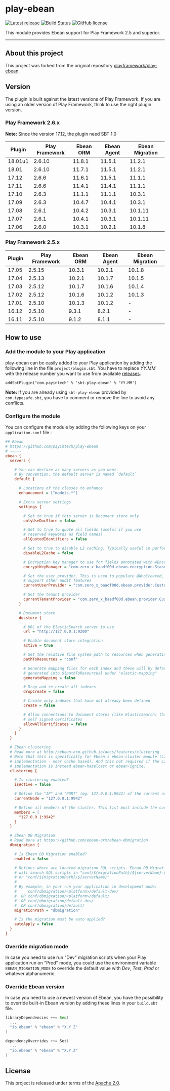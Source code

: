 # play-ebean

[![Latest release](https://img.shields.io/badge/latest_release-18.01%20Update%201-orange.svg?style=flat)](https://github.com/payintech/play-ebean/releases)
[![Build Status](https://travis-ci.org/payintech/play-ebean.svg?branch=master)](https://travis-ci.org/payintech/play-ebean)
[![GitHub license](https://img.shields.io/badge/license-Apache%202%2E0-blue.svg?style=flat)](https://opensource.org/licenses/Apache-2.0)


This module provides Ebean support for Play Framework 2.5 and superior.

*****

## About this project

This project was forked from the original repository [playframework/play-ebean](https://github.com/playframework/play-ebean).



## Version

The plugin is built against the latest versions of Play Framework. If you are
using an older version of Play Framework, think to use the right plugin version.

### Play Framework 2.6.x

**Note:** Since the version 17.12, the plugin need SBT 1.0

| Plugin  | Play Framework | Ebean ORM | Ebean Agent | Ebean Migration |
|---------|----------------|-----------|-------------|-----------------|
| 18.01u1 | 2.6.10         | 11.8.1    | 11.5.1      | 11.2.1          |
| 18.01   | 2.6.10         | 11.7.1    | 11.5.1      | 11.2.1          |
| 17.12   | 2.6.6          | 11.6.1    | 11.5.1      | 11.1.1          |
| 17.11   | 2.6.6          | 11.4.1    | 11.4.1      | 11.1.1          |
| 17.10   | 2.6.3          | 11.1.1    | 11.1.1      | 10.3.1          |
| 17.09   | 2.6.3          | 10.4.7    | 10.4.1      | 10.3.1          |
| 17.08   | 2.6.1          | 10.4.2    | 10.3.1      | 10.1.11         |
| 17.07   | 2.6.1          | 10.4.1    | 10.3.1      | 10.1.11         |
| 17.06   | 2.6.0          | 10.3.1    | 10.2.1      | 10.1.8          |


### Play Framework 2.5.x

| Plugin | Play Framework | Ebean ORM | Ebean Agent | Ebean Migration |
|--------|----------------|-----------|-------------|-----------------|
| 17.05  | 2.5.15         | 10.3.1    | 10.2.1      | 10.1.8          |
| 17.04  | 2.5.13         | 10.2.1    | 10.1.7      | 10.1.5          |
| 17.03  | 2.5.12         | 10.1.7    | 10.1.6      | 10.1.4          |
| 17.02  | 2.5.12         | 10.1.6    | 10.1.2      | 10.1.3          |
| 17.01  | 2.5.10         | 10.1.3    | 10.1.2      | -               |
| 16.12  | 2.5.10         | 9.3.1     | 8.2.1       | -               |
| 16.11  | 2.5.10         | 9.1.2     | 8.1.1       | -               |


## How to use


### Add the module to your Play application

play-ebean can be easily added to your Play application by adding the following line in the file `project/plugin.sbt`. You have to replace _YY.MM_ with the release number you want to use from available [releases](https://github.com/payintech/play-ebean/releases).

```
addSbtPlugin("com.payintech" % "sbt-play-ebean" % "YY.MM")
```

**Note:** If you are already using `sbt-play-ebean` provided by `com.typesafe.sbt`, you
have to comment or remove the line to avoid any conflicts.



### Configure the module

You can configure the module by adding the following keys on your `application.conf` file :

```cfg
## Ebean
# https://github.com/payintech/play-ebean
# ~~~~~
ebean {
  servers {

    # You can declare as many servers as you want.
    # By convention, the default server is named `default`
    default {

      # Locations of the classes to enhance
      enhancement = ["models.*"]

      # Extra server settings
      settings {

        # Set to true if this server is Document store only
        onlyUseDocStore = false

        # Set to true to quote all fields (useful if you use
        # reserved keywords as field names)
        allQuotedIdentifiers = false

        # Set to true to disable L2 caching. Typically useful in performance testing
        disableL2Cache = false

        # Encryption key manager to use for fields annotated with @Encrypted
        encryptKeyManager = "com.zero_x_baadf00d.ebean.encryption.StandardEncryptKeyManager"

        # Set the user provider. This is used to populate @WhoCreated, @WhoModified an
        # support other audit features
        currentUserProvider = "com.zero_x_baadf00d.ebean.provider.CustomUserProvider"

        # Set the tenant provider
        currentTenantProvider = "com.zero_x_baadf00d.ebean.provider.CustomTenantProvider"
      }

      # Document store
      docstore {

        # URL of the ElasticSearch server to use
        url = "http://127.0.0.1:9200"

        # Enable document store integration
        active = true

        # Set the relative file system path to resources when generating mapping files
        pathToResources = "conf"

        # Generate mapping files for each index and these will by default be
        # generated into ${pathToResources} under "elastic-mapping"
        generateMapping = false

        # Drop and re-create all indexes
        dropCreate = false

        # Create only indexes that have not already been defined
        create = false

        # Allow connections to document stores (like ElasticSearch) that have
        # self signed certificates
        allowAllCertificates = false
      }
    }
  }

  # Ebean clustering
  # Read more at http://ebean-orm.github.io/docs/features/clustering
  # Note that this is specifically for Ebean's ebean-cluster module (L2 cache
  # implementation - near cache based). And this not required if the L2 cache
  # implementation is instead ebean-hazelcast or ebean-ignite.
  clustering {

    # Is clustering enabled?
    isActive = false

    # Define the "IP" and "PORT" (eg: 127.0.0.1:9942) of the current node
    currentNode = "127.0.0.1:9942"

    # Define all members of the cluster. This list must include the current node too
    members = [
      "127.0.0.1:9942"
    ]
  }

  # Ebean DB Migration
  # Read more at https://github.com/ebean-orm/ebean-dbmigration
  dbmigration {

    # Is Ebean DB Migration enabled?
    enabled = false

    # Defines where are located migration SQL scripts. Ebean DB Migration
    # will search SQL scripts in "conf/${migrationPath}/${serverName}-${appMode}"
    # or "conf/${migrationPath}/${serverName}"
    #
    # By example, in your run your application in development mode:
    #     conf/dbmigration/<platform>/default-dev/
    #  OR conf/dbmigration/<platform>/default/
    #  OR conf/dbmigration/default-dev/
    #  OR conf/dbmigration/default/
    migrationPath = "dbmigration"

    # Is the migration must be auto applied?
    autoApply = false
  }
}
```



### Override migration mode

In case you need to use run "Dev" migration scripts when your Play application
run on "Prod" mode, you could use the environment variable `EBEAN_MIGRATION_MODE`
to override the default value with _Dev_, _Test_, _Prod_ or whatever alphanumeric.



### Override Ebean version

In case you need to use a newest version of Ebean, you have the possibility
to override built-in Ebean version by adding these lines in your `build.sbt`
file.

```sbt
libraryDependencies ++= Seq(
  ...
  "io.ebean" % "ebean" % "X.Y.Z"
)

dependencyOverrides ++= Set(
  ...
  "io.ebean" % "ebean" % "X.Y.Z"
)
```



## License

This project is released under terms of the [Apache 2.0](https://opensource.org/licenses/Apache-2.0).
